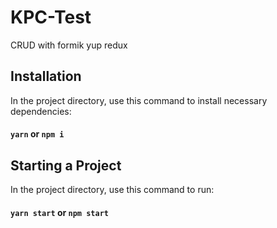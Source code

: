# KPC-Test
CRUD with formik yup redux

## Installation

In the project directory, use this command to install necessary dependencies:

#### `yarn` or `npm i`

## Starting a Project

In the project directory, use this command to run:

#### `yarn start` or `npm start`
